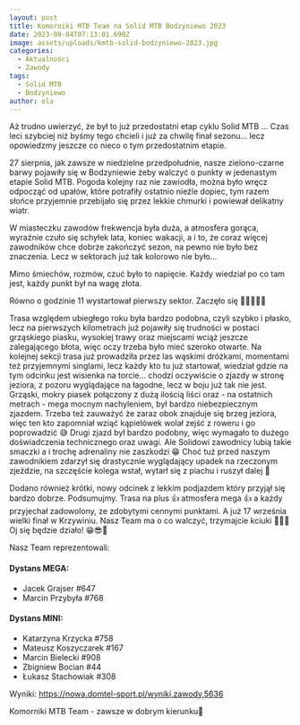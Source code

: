 ```yaml
---
layout: post
title: Komorniki MTB Team na Solid MTB Bodzyniewo 2023
date: 2023-09-04T07:13:01.690Z
image: assets/uploads/kmtb-solid-bodzyniewo-2023.jpg
categories:
  - Aktualności
  - Zawody
tags:
  - Solid MTB
  - Bodzyniewo
author: ola
---
```

Aż trudno uwierzyć, że był to już przedostatni etap cyklu Solid MTB ... Czas leci szybciej niż byśmy tego chcieli i już za chwilę finał sezonu... lecz opowiedzmy jeszcze co nieco o tym przedostatnim etapie.
<!--more-->

27 sierpnia, jak zawsze w niedzielne przedpołudnie, nasze zielono-czarne barwy pojawiły się w Bodzyniewie żeby walczyć o punkty w jedenastym etapie Solid MTB. Pogoda kolejny raz nie zawiodła, można było wręcz odpocząć od upałów, które potrafiły ostatnio nieźle dopiec, tym razem słońce przyjemnie przebijało się przez lekkie chmurki i powiewał delikatny wiatr.

W miasteczku zawodów frekwencja była duża, a atmosfera gorąca,  wyraźnie czuło się schyłek lata, koniec wakacji, a i to, że coraz więcej zawodników chce dobrze zakończyć sezon, na pewno nie było bez znaczenia. Lecz w sektorach już tak kolorowo nie było...

Mimo śmiechów, rozmów, czuć było to napięcie. Każdy wiedział po co tam jest, każdy punkt był na wagę złota.

Równo o godzinie 11 wystartował pierwszy sektor. Zaczęło się 🚴‍♂️🚴🚴‍♂️

Trasa względem ubiegłego roku była bardzo podobna, czyli szybko i płasko, lecz na pierwszych kilometrach już pojawiły się trudności w postaci grząskiego piasku, wysokiej trawy oraz miejscami wciąż jeszcze zalegającego błota, więc oczy trzeba było mieć szeroko otwarte. Na kolejnej sekcji trasa już prowadziła przez las wąskimi dróżkami, momentami też przyjemnymi singlami, lecz każdy kto tu już startował, wiedział gdzie na tym odcinku jest wisienka na torcie... chodzi oczywiście o zjazdy w stronę jeziora, z pozoru wyglądające na łagodne, lecz w boju już tak nie jest. Grząski, mokry piasek połączony z dużą ilością liści oraz - na ostatnich metrach - mega mocnym nachyleniem, był bardzo niebezpiecznym zjazdem. Trzeba też zauważyć że zaraz obok znajduje się brzeg jeziora, więc ten kto zapomniał wziąć kąpielówek wolał zejść z roweru i go poprowadzić 😅 Drugi zjazd był bardzo podobny, więc wymagało to dużego doświadczenia technicznego oraz uwagi. Ale Solidowi zawodnicy lubią takie smaczki a i trochę adrenaliny nie zaszkodzi 😁 Choć tuż przed naszym zawodnikiem zdarzył się drastycznie wyglądający upadek na rzeczonym zjeździe, na szczęście kolega wstał, wytarł się z piachu i ruszył dalej 💪

Dodano również krótki, nowy odcinek z lekkim podjazdem który przyjął się bardzo dobrze. Podsumujmy. Trasa na plus 👍 atmosfera mega 👍 a każdy przyjechał zadowolony, ze zdobytymi cennymi punktami. A już 17 września wielki finał w Krzywiniu. Nasz Team ma o co walczyć, trzymajcie kciuki 🤞🤞💪 Oj się będzie działo! 😁😎🥳

Nasz Team reprezentowali:

#### Dystans MEGA:

* Jacek Grajser #647
* Marcin Przybyła #768

#### Dystans MINI:

* Katarzyna Krzycka #758
* Mateusz Koszyczarek #167
* Marcin Bielecki #908
* Zbigniew Bocian #44
* Łukasz Stachowiak #308

Wyniki: <https://nowa.domtel-sport.pl/wyniki,zawody,5636>

Komorniki MTB Team - zawsze w dobrym kierunku🙂 